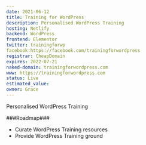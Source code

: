 ```yaml
---
date: 2021-06-12
title: Training for WordPress
description: Personalised WordPress Training
hosting: Netlify
backend: WordPress
frontend: Elementor
twitter: trainingforwp
facebook:https://facebook.com/trainingforwordpress
registrar: CheapDomain
expires: 2022-07-21 
naked-domain: trainingforwordpress.com
www: https://trainingforwordpress.com
status: Live
estimated_value:
owner: Grace
---
```

Personalised WordPress Training

###Roadmap###
- Curate WordPress Training resources
- Provide WordPress Training ground


